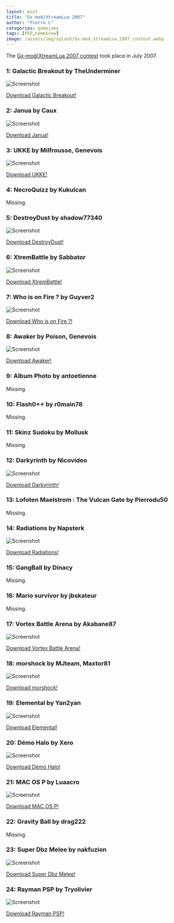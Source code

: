 ```yaml
---
layout: post
title: "Gx-mod/XtreamLua 2007"
author: "Pierre L"
categories: gamejams
tags: [PSP,homebrew]
image: /assets/img/splash/Gx-mod_XtreamLua_2007_contest.webp
---
```


The [Gx-mod/XtreamLua 2007 contest](http://psp-news.dcemu.co.uk/-gx-mod-xtreamlua-2007-contest-25-homebrews-released-67513.html) took place in July 2007.

### 1: Galactic Breakout by TheUnderminer

![Screenshot](https://github.com/PSP-Archive/PSP-Archive.github.io/raw/gh-pages/assets/img/snaps/20210725024500.webp)

<a href="https://archive.org/details/gbo-1.3.7z">Download Galactic Breakout!</a>

### 2: Janua by Caux

![Screenshot](https://github.com/PSP-Archive/PSP-Archive.github.io/raw/gh-pages/assets/img/snaps/__SC01126_00000.webp)

<a href="https://archive.org/details/janua.7z">Download Janua!</a>

### 3: UKKE by Milfrousse, Genevois

![Screenshot](https://github.com/PSP-Archive/PSP-Archive.github.io/raw/gh-pages/assets/img/snaps/UKKE00625_00001.webp)

<a href="https://archive.org/details/ukke_11.7z">Download UKKE!</a>

### 4: NecroQuizz by Kukulcan

Missing.

### 5: DestroyDust by shadow77340

![Screenshot](https://github.com/PSP-Archive/PSP-Archive.github.io/raw/gh-pages/assets/img/snaps/DEST01701_00001.webp)

<a href="https://archive.org/details/destroy-dust-v-04-cffr.-7z">Download DestroyDust!</a>

### 6: XtremBattle by Sabbator

![Screenshot](https://github.com/PSP-Archive/PSP-Archive.github.io/raw/gh-pages/assets/img/snaps/xtrembattle.webp)

<a href="https://archive.org/details/xbattle.7z">Download XtremBattle!</a>

### 7: Who is on Fire ? by Guyver2

![Screenshot](https://github.com/PSP-Archive/PSP-Archive.github.io/raw/gh-pages/assets/img/snaps/WIOF00437_00000.webp)

<a href="https://archive.org/details/wiof.7z">Download Who is on Fire ?!</a>

### 8: Awaker by Poison, Genevois

![Screenshot](https://github.com/PSP-Archive/PSP-Archive.github.io/raw/gh-pages/assets/img/snaps/AWAK00603_00000.webp)

<a href="https://archive.org/details/awaker.-7z">Download Awaker!</a>

### 9: Album Photo by antoetienne

Missing.

### 10: Flash0++ by r0main78

Missing.

### 11: Skinz Sudoku by Mollusk

Missing.

### 12: Darkyrinth by Nicovideo

![Screenshot](https://github.com/PSP-Archive/PSP-Archive.github.io/raw/gh-pages/assets/img/snaps/darkyrinth.webp)

<a href="https://archive.org/details/darkyrinth.-7z">Download Darkyrinth!</a>

### 13: Lofoten Maelstrom : The Vulcan Gate by Pierrodu50

Missing.

### 14: Radiations by Napsterk

![Screenshot](https://github.com/PSP-Archive/PSP-Archive.github.io/raw/gh-pages/assets/img/snaps/Radiations.webp)

<a href="https://archive.org/details/radiations.-7z">Download Radiations!</a>

### 15: GangBall by Dinacy

Missing.

### 16: Mario survivor by jbskateur

Missing.

### 17: Vortex Battle Arena by Akabane87

![Screenshot](https://github.com/PSP-Archive/PSP-Archive.github.io/raw/gh-pages/assets/img/snaps/vortexbattlearena.webp)

<a href="https://archive.org/details/vortexbattlearenar1.7z">Download Vortex Battle Arena!</a>

### 18: morshock by MJteam, Maxtor81

![Screenshot](https://github.com/PSP-Archive/PSP-Archive.github.io/raw/gh-pages/assets/img/snaps/MORS00870_00000.webp)

<a href="https://archive.org/details/morshock.7z">Download morshock!</a>

### 19: Elemental by Yan2yan

![Screenshot](https://github.com/PSP-Archive/PSP-Archive.github.io/raw/gh-pages/assets/img/snaps/BLOC01234_00000.webp)

<a href="https://archive.org/details/elemental371.7z">Download Elemental!</a>

### 20: Démo Halo by Xero

![Screenshot](https://github.com/PSP-Archive/PSP-Archive.github.io/raw/gh-pages/assets/img/snaps/DéM00560_00000.webp)

<a href="https://archive.org/details/demo-halo.-7z">Download Démo Halo!</a>

### 21: MAC OS P by Luaacro

![Screenshot](https://github.com/PSP-Archive/PSP-Archive.github.io/raw/gh-pages/assets/img/snaps/MACX00433_00000.webp)

<a href="https://archive.org/details/macxt-2.7z">Download MAC OS P!</a>

### 22: Gravity Ball by drag222

Missing.

### 23: Super Dbz Melee by nakfuzion

![Screenshot](https://github.com/PSP-Archive/PSP-Archive.github.io/raw/gh-pages/assets/img/snaps/dbzmelee.webp)

<a href="https://archive.org/details/sDbzMelee.7z">Download Super Dbz Melee!</a>

### 24: Rayman PSP by Tryolivier

![Screenshot](https://github.com/PSP-Archive/PSP-Archive.github.io/raw/gh-pages/assets/img/snaps/RAYM00910_00000.webp)

<a href="https://archive.org/details/rayman_v1.7z">Download Rayman PSP!</a>
